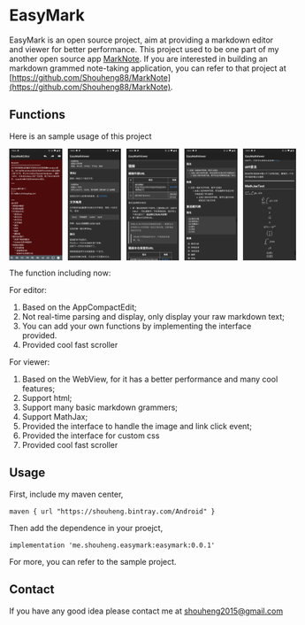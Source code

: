 # EasyMark

EasyMark is an open source project, aim at providing a markdown editor and viewer for better performance. This project used to be one part of my another open source app [MarkNote](https://github.com/Shouheng88/MarkNote). If you are interested in building an markdown grammed note-taking application, you can refer to that project at [https://github.com/Shouheng88/MarkNote](https://github.com/Shouheng88/MarkNote).

## Functions

Here is an sample usage of this project

<div style="display:flex;" id="target">
<img  src="images/Screenshot_20181125-220420.jpg" width="19%" >
<img style="margin-left:10px;" src="images/Screenshot_20181125-220430.jpg" width="19%" >
<img style="margin-left:10px;" src="images/Screenshot_20181125-220438.jpg" width="19%" >
<img style="margin-left:10px;" src="images/Screenshot_20181125-220446.jpg" width="19%" >
<img style="margin-left:10px;" src="images/Screenshot_20181125-220454.jpg" width="19%" >
</div>

The function including now:

For editor:

1. Based on the AppCompactEdit;
2. Not real-time parsing and display, only display your raw markdown text;
3. You can add your own functions by implementing the interface provided.
4. Provided cool fast scroller

For viewer:

1. Based on the WebView, for it has a better performance and many cool features;
2. Support html;
3. Support many basic markdown grammers;
4. Support MathJax;
5. Provided the interface to handle the image and link click event;
6. Provided the interface for custom css
7. Provided cool fast scroller

## Usage

First, include my maven center,

    maven { url "https://shouheng.bintray.com/Android" }

Then add the dependence in your proejct,

    implementation 'me.shouheng.easymark:easymark:0.0.1'

For more, you can refer to the sample project.

## Contact

If you have any good idea please contact me at [shouheng2015@gmail.com](mailto:shuoheng2015@gmail.com)
